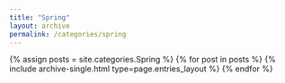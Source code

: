 ```yaml
---
title: "Spring"
layout: archive
permalink: /categories/spring
---
```



{% assign posts = site.categories.Spring %}
{% for post in posts %} {% include archive-single.html type=page.entries_layout %} {% endfor %}